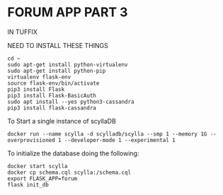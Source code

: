 # FORUM APP PART 3

IN TUFFIX

NEED TO INSTALL THESE THINGS
```
cd ~
sudo apt-get install python-virtualenv
sudo apt-get install python-pip
virtualenv flask-env
source flask-env/bin/activate
pip3 install Flask
pip3 install Flask-BasicAuth
sudo apt install --yes python3-cassandra
pip3 install flask-cassandra
```

To Start a single instance of scyllaDB
```
docker run --name scylla -d scylladb/scylla --smp 1 --memory 1G --overprovisioned 1 --developer-mode 1 --experimental 1
```

To initialize the database doing the following:
```
docker start scylla
docker cp schema.cql scylla:/schema.cql
export FLASK_APP=forum
flask init_db
```
